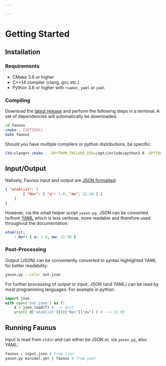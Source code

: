 ```yaml
---

---
```

<script src="https://cdnjs.cloudflare.com/ajax/libs/mathjax/2.7.0/MathJax.js?config=TeX-AMS-MML_HTMLorMML" type="text/javascript"></script>

# Getting Started

## Installation

### Requirements

- CMake 3.6 or higher
- C++14 compiler (clang, gcc etc.)
- Python 3.6 or higher with `ruamel_yaml` or `yaml`

### Compiling

Download the [latest release](https://github.com/mlund/faunus/releases/latest)
and perform the following steps in a terminal.
A set of dependencies will automatically be downloaded.

~~~ bash
cd faunus
cmake . [OPTIONS]
make faunus
~~~

Should you have multiple compilers or python distributions, be specific:

~~~ bash
CXX=clang++ cmake . -DPYTHON_INCLUDE_DIR=/opt/include/python3.6 -DPYTHON_LIBRARY=/opt/lib/libpython3.6.dylib
~~~

<a name="input-output"></a>
## Input/Output 

Natively, Faunus input and output are [JSON formatted](http://json.org/example.html):

~~~ json
{ "atomlist": [
        { "Na+": { "q": 1.0, "mw": 22.99 } }
    ]
}
~~~

However, via the small helper script `yason.py`, JSON can be converted to/from
[YAML](http://www.yaml.org) which is less verbose, more readable and therefore
used throughout the documentation:

~~~ yaml
atomlist:
    - Na+: { q: 1.0, mw: 22.99 }
~~~

### Post-Processing 

Output (JSON) can be conveniently converted to
syntax highlighted YAML for better readability:

~~~ bash
yason.py --color out.json
~~~

For further processing of output or input, JSON (and YAML) can be read by
most programming languages. For example in python:

~~~ python
import json
with open('out.json') as f:
    d = json.load(f) # --> dict
    print( d['atomlist'][0]["Na+"]["mw"] ) # --> 22.99
~~~

<a name="running"></a>
## Running Faunus

Input is read from `stdin` and can either be JSON or,
via `yason.py`, also YAML:

~~~ bash
faunus < input.json # from json
yason.py minimal.yml | faunus # from yaml
~~~


